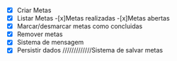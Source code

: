 -[x] Criar Metas
-[x] Listar Metas
    -[x]Metas realizadas
    -[x]Metas abertas
-[x] Marcar/desmarcar metas como concluidas
-[x] Remover metas
-[x] Sistema  de mensagem 
-[x] Persistir dados /////////////Sistema de salvar metas
